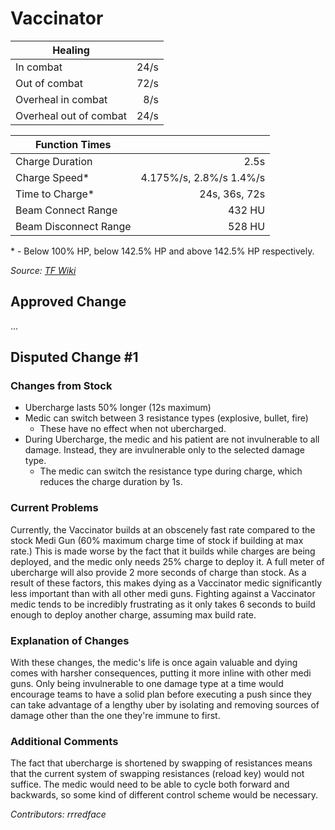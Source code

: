 # Vaccinator

| Healing                |      |
|------------------------|-----:|
| In combat              | 24/s |
| Out of combat          | 72/s |
| Overheal in combat     |  8/s |
| Overheal out of combat | 24/s |

| Function Times        |                         |
|-----------------------|------------------------:|
| Charge Duration       |                    2.5s |
| Charge Speed\*        | 4.175%/s, 2.8%/s 1.4%/s |
| Time to Charge\*      |           24s, 36s, 72s |
| Beam Connect Range    |                  432 HU |
| Beam Disconnect Range |                  528 HU |

\* - Below 100% HP, below 142.5% HP and above 142.5% HP respectively.

*Source: [TF Wiki](https://wiki.teamfortress.com/wiki/Vaccinator)*

## Approved Change
...

## Disputed Change #1

### Changes from Stock
* Ubercharge lasts 50% longer (12s maximum)
* Medic can switch between 3 resistance types (explosive, bullet, fire)
    * These have no effect when not ubercharged.
* During Ubercharge, the medic and his patient are not invulnerable to all damage. Instead, they are invulnerable only to the selected damage type.
    * The medic can switch the resistance type during charge, which reduces the charge duration by 1s.

### Current Problems
Currently, the Vaccinator builds at an obscenely fast rate compared to the stock Medi Gun (60% maximum charge time of stock if building at max rate.) This is made worse by the fact that it builds while charges are being deployed, and the medic only needs 25% charge to deploy it. A full meter of ubercharge will also provide 2 more seconds of charge than stock. As a result of these factors, this makes dying as a Vaccinator medic significantly less important than with all other medi guns. Fighting against a Vaccinator medic tends to be incredibly frustrating as it only takes 6 seconds to build enough to deploy another charge, assuming max build rate.

### Explanation of Changes
With these changes, the medic's life is once again valuable and dying comes with harsher consequences, putting it more inline with other medi guns. Only being invulnerable to one damage type at a time would encourage teams to have a solid plan before executing a push since they can take advantage of a lengthy uber by isolating and removing sources of damage other than the one they're immune to first.

### Additional Comments
The fact that ubercharge is shortened by swapping of resistances means that the current system of swapping resistances (reload key) would not suffice. The medic would need to be able to cycle both forward and backwards, so some kind of different control scheme would be necessary.

*Contributors: rrredface*
